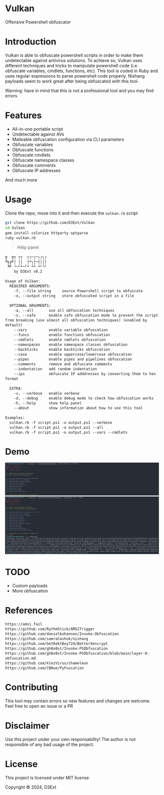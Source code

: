 # Vulkan

Offensive Powershell obfuscator

# Introduction

Vulkan is able to obfuscate powershell scripts in order to make them undetectable against antivirus solutions. To achieve so, Vulkan uses different techniques and tricks to manipulate powershell code (i.e. obfuscate variables, cmdlets, functions, etc). This tool is coded in Ruby and uses regular expressions to parse powershell code properly. Nishang payloads seem to work great after being obfuscated with this tool.

Warning: have in mind that this is not a professional tool and you may find errors

# Features

- All-in-one portable script
- Undetectable against AVs
- Malleable obfuscation configuration via CLI parameters
- Obfuscate variables
- Obfuscate functions
- Obfuscate cmdlets
- Obfuscate namespace classes
- Obfuscate comments
- Obfuscate IP addresses

And much more

# Usage

Clone the repo, move into it and then execute the `vulkan.rb` script

```sh
git clone https://github.com/D3Ext/Vulkan
cd Vulkan
gem install colorize httparty optparse
ruby vulkan.rb
```

> Help panel
```
╦  ╦┬ ┬┬  ┬┌─┌─┐┌┐┌
╚╗╔╝│ ││  ├┴┐├─┤│││
 ╚╝ └─┘┴─┘┴ ┴┴ ┴┘└┘
    by D3Ext v0.2

Usage of Vulkan:
  REQUIRED ARGUMENTS:
    -f, --file string     source Powershell script to obfuscate
    -o, --output string   store obfuscated script in a file

  OPTIONAL ARGUMENTS:
    -a, --all       use all obfuscation techniques
    -s, --safe      enable safe obfuscation mode to prevent the script from breaking (use almost all obfuscation techniques) (enabled by default)
    --vars          enable variable obfuscation
    --funcs         enable functions obfuscation
    --cmdlets       enable cmdlets obfuscation
    --namespaces    enable namespace classes obfuscation
    --backticks     enable backticks obfuscation
    --case          enable uppercase/lowercase obfuscation
    --pipes         enable pipes and pipelines obfuscation
    --comments      remove and obfuscate comments
    --indentation   add random indentation
    --ips           obfuscate IP adddresses by converting them to hex format

  EXTRA:
    -v, --verbose   enable verbose
    -d, --debug     enable debug mode to check how obfuscation works
    -h, --help      show help panel
    --about         show information about how to use this tool

Examples:
  vulkan.rb -f script.ps1 -o output.ps1 --verbose
  vulkan.rb -f script.ps1 -o output.ps1 --all
  vulkan.rb -f script.ps1 -o output.ps1 --vars --cmdlets
```

# Demo

<img src="https://raw.githubusercontent.com/D3Ext/Vulkan/main/assets/pic1.png">

<img src="https://raw.githubusercontent.com/D3Ext/Vulkan/main/assets/pic2.png">

# TODO

- Custom payloads
- More obfuscation

# References

```
https://amsi.fail
https://github.com/RythmStick/AMSITrigger
https://github.com/danielbohannon/Invoke-Obfuscation
https://github.com/samratashok/nishang
https://github.com/GetRektBoy724/BetterXencrypt
https://github.com/gh0x0st/Invoke-PSObfuscation
https://github.com/gh0x0st/Invoke-PSObfuscation/blob/main/layer-0-obfuscation.md
https://github.com/klezVirus/chameleon
https://github.com/CBHue/PyFuscation
```

# Contributing

This tool may contain errors so new features and changes are welcome. Feel free to open an issue or a PR

# Disclaimer

Use this project under your own responsability! The author is not responsible of any bad usage of the project.

# License

This project is licensed under MIT license

Copyright © 2024, D3Ext



